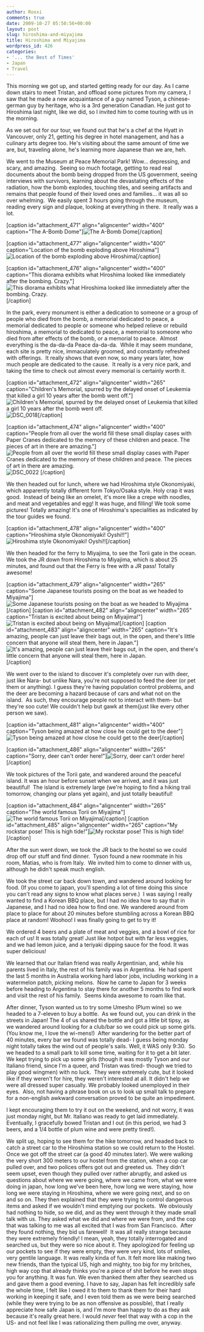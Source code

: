 ```yaml
---
author: Roxxi
comments: true
date: 2009-10-27 05:50:56+00:00
layout: post
slug: hiroshima-and-miyajima
title: Hiroshima and Miyajima
wordpress_id: 426
categories:
- '... the Best of Times'
- Japan
- Travel
---
```


This morning we got up, and started getting ready for our day. As I came down stairs to meet Tristan, and offload some pictures from my camera, I saw that he made a new acquaintance of a guy named Tyson, a chinese-german guy by heritage, who is a 3rd generation Canadian. He just got to Hiroshima last night, like we did, so I invited him to come touring with us in the morning.



As we set out for our tour, we found out that he's a chef at the Hyatt in Vancouver, only 21, getting his degree in hotel management, and has a culinary arts degree too. He's visiting about the same amount of time we are, but, traveling alone, he's learning more Japanese than we are, heh.

We went to the Museum at Peace Memorial Park! Wow… depressing, and scary, and amazing.  Seeing so much footage, getting to read real documents about the bomb being dropped from the US government, seeing interviews with survivors, learning about the devastating effects of the radiation, how the bomb explodes, touching tiles, and seeing artifacts and remains that people found of their loved ones and families… it was all so over whelming.  We easily spent 3 hours going through the museum, reading every sign and plaque, looking at everything in there.  It really was a lot.

[caption id="attachment_471" align="aligncenter" width="400" caption="The A-Bomb Dome"]![The A-Bomb Dome](/img/2009/10/DSC_00012-400x265.jpg)[/caption]

[caption id="attachment_477" align="aligncenter" width="400" caption="Location of the bomb exploding above Hiroshima"]![Location of the bomb exploding above Hiroshima](/img/2009/10/DSC_00361-400x265.jpg)[/caption]

[caption id="attachment_476" align="aligncenter" width="400" caption="This diorama exhibits what Hiroshima looked like immediately after the bombing. Crazy."]![This diorama exhibits what Hiroshima looked like immediately after the bombing. Crazy.](/img/2009/10/DSC_0035-400x265.jpg)[/caption]

In the park, every monument is either a dedication to someone or a group of people who died from the bomb, a memorial dedicated to peace, a memorial dedicated to people or someone who helped relieve or rebuild hiroshima, a memorial to dedicated to peace, a memorial to someone who died from after effects of the bomb, or a memorial to peace.  Almost everything is the da-da-da Peace da-da-da.  While it may seem mundane, each site is pretty nice, immaculately groomed, and constantly refreshed with offerings.  It really shows that even now, so many years later, how much people are dedicated to the cause.  It really is a very nice park, and taking the time to check out almost every memorial is certainly worth it.

[caption id="attachment_472" align="aligncenter" width="265" caption="Children\'s Memorial, spurred by the delayed onset of Leukemia that killed a girl 10 years after the bomb went off."]![Children's Memorial, spurred by the delayed onset of Leukemia that killed a girl 10 years after the bomb went off.](/img/2009/10/DSC_0015-265x400.jpg)![DSC_0018](/img/2009/10/DSC_0018-265x400.jpg)[/caption]

[caption id="attachment_474" align="aligncenter" width="400" caption="People from all over the world fill these small display cases with Paper Cranes dedicated to the memory of these children and peace. The pieces of art in there are amazing."]![People from all over the world fill these small display cases with Paper Cranes dedicated to the memory of these children and peace. The pieces of art in there are amazing.](/img/2009/10/DSC_0021-400x265.jpg)
![DSC_0022](/img/2009/10/DSC_00221-400x265.jpg)
[/caption]

We then headed out for lunch, where we had Hiroshima style Okonomiyaki, which apparently totally different form Tokyo/Osaka style. Holy crap it was good.  Instead of being like an omelet, it's more like a crepe with noodles, and meat and vegetables and egg! It was huge, and filling! We took some pictures! Totally amazing! It's one of Hiroshima's specialities as indicated by the tour guides we found.

[caption id="attachment_478" align="aligncenter" width="400" caption="Hiroshima style Okonomiyaki! Oyshi!!"]![Hiroshima style Okonomiyaki! Oyshi!!](/img/2009/10/DSC_00381-400x265.jpg)[/caption]

We then headed for the ferry to Miyajima, to see the Torii gate in the ocean.  We took the JR down from Hiroshima to Miyajima, which is about 25 minutes, and found out that the Ferry is free with a JR pass! Totally awesome!

[caption id="attachment_479" align="aligncenter" width="265" caption="Some Japanese tourists posing on the boat as we headed to Miyajima"]![Some Japanese tourists posing on the boat as we headed to Miyajima](/img/2009/10/DSC_0046-265x400.jpg)[/caption]
[caption id="attachment_482" align="aligncenter" width="265" caption="Tristan is excited about being on Miyajima!"]![Tristan is excited about being on Miyajima!](/img/2009/10/DSC_0081-265x400.jpg)[/caption]
[caption id="attachment_483" align="aligncenter" width="265" caption="It\'s amazing, people can just leave their bags out, in the open, and there\'s little concern that anyone will steal them, here in Japan."]![It's amazing, people can just leave their bags out, in the open, and there's little concern that anyone will steal them, here in Japan.](/img/2009/10/DSC_0083-265x400.jpg)[/caption]

We went over to the island to discover it's completely over run with deer, just like Nara- but unlike Nara, you're not supposed to feed the deer (or pet them or anything). I guess they're having population control problems, and the deer are becoming a hazard because of cars and what not on the island.  As such, they encourage people not to interact with them- but they're soo cute! We couldn't help but gawk at them(just like every other person we saw).


[caption id="attachment_481" align="aligncenter" width="400" caption="Tyson being amazed at how close he could get to the deer"]![Tyson being amazed at how close he could get to the deer](/img/2009/10/DSC_00722-400x265.jpg)[/caption]

[caption id="attachment_486" align="aligncenter" width="265" caption="Sorry, deer can\'t order here!"]![Sorry, deer can't order here!](/img/2009/10/DSC_01261-265x400.jpg)[/caption]


We took pictures of the Torii gate, and wandered around the peaceful island. It was an hour before sunset when we arrived, and it was just beautiful!  The island is extremely large (we're hoping to find a hiking trail tomorrow, changing our plans yet again), and just totally beautiful!

[caption id="attachment_484" align="aligncenter" width="265" caption="The world famous Torii on Miyajima"]![The world famous Torii on Miyajima](/img/2009/10/DSC_0102-265x400.jpg)[/caption]
[caption id="attachment_485" align="aligncenter" width="265" caption="My rockstar pose! This is high tide!"]![My rockstar pose! This is high tide!](/img/2009/10/DSC_0116-265x400.jpg)[/caption]

After the sun went down, we took the JR back to the hostel so we could drop off our stuff and find dinner.  Tyson found a new roommate in his room, Matias, who is from Italy.  We invited him to come to dinner with us, although he didn't speak much english.

We took the street car back down town, and wandered around looking for food. (If you come to japan, you'll spending a lot of time doing this since you can't read any signs to know what places serve.)  I was saying I really wanted to find a Korean BBQ place, but I had no idea how to say that in Japanese, and I had no idea how to find one. We wandered around from place to place for about 20 minutes before stumbling across a Korean BBQ place at random! Woohoo! I was finally going to get to try it!

We ordered 4 beers and a plate of meat and veggies, and a bowl of rice for each of us! It was totally great! Just like hotpot but with far less veggies, and we had lemon juice, and a teriyaki dipping sauce for the food. It was super delicious!

We learned that our Italian friend was really Argentinian, and, while his parents lived in Italy, the rest of his family was in Argentina.  He had spent the last 5 months in Australia working hard labor jobs, including working in a watermelon patch, picking melons.  Now he came to Japan for 3 weeks before heading to Argentina to stay there for another 5 months to find work and visit the rest of his family.  Seems kinda awesome to roam like that.

After dinner, Tyson wanted us to try some Umesho (Plum wine) so we headed to a 7-eleven to buy a bottle.  As we found out, you can drink in the streets in Japan! The 4 of us shared the bottle and got a little bit tipsy, as we wandered around looking for a club/bar so we could pick up some girls.  (You know me, I love the wi-mens!)  After wandering for the better part of 40 minutes, every bar we found was totally dead- I guess being monday night totally takes the wind out of people's sails. Well, it WAS only 9:30.  So we headed to a small park to kill some time, waiting for it to get a bit later.  We kept trying to pick up some girls (though it was mostly Tyson and our Italiano friend, since I'm a queer, and Tristan was tired- though we tried to play good wingmen) with no luck.  They were extremely cute, but it looked like if they weren't for hire, they weren't interested at all. It didn't help we were all dressed super casually. We probably looked unemployed in their eyes.  Also, not having a phrase book on us to look up small talk to prepare for a non-english awkward conversation proved to be quite an impediment.

I kept encouraging them to try it out on the weekend, and not worry, it was just monday night, but Mr. Italiano was ready to get laid immediately.  Eventually, I gracefully bowed Tristan and I out (in this period, we had 3 beers, and a 1/4 bottle of plum wine and were pretty tired!).

We split up, hoping to see them for the hike tomorrow, and headed back to catch a street car to the Hiroshima station so we could return to the Hostel.  Once we got off the street car (a good 40 minutes later). We were walking the very short 300 meters to our hostel from the station, when a cop car pulled over, and two polices offers got out and greeted us.  They didn't seem upset, even though they pulled over rather abruptly, and asked us questions about where we were going, where we came from, what we were doing in japan, how long we've been here, how long we were staying, how long we were staying in Hiroshima, where we were going next, and so on and so on. They then explained that they were trying to control dangerous items and asked if we wouldn't mind emptying our pockets.  We obviously had nothing to hide, so we did, and as they went through it they made small talk with us. They asked what we did and where we were from, and the cop that was talking to me was all excited that I was from San Francisco.  After they found nothing, they bid us farewell!  It was all really strange because they were extremely friendly! I mean, yeah, they totally interrogated and searched us, but they were so nice about it. They apologized for feeling up our pockets to see if they were empty, they were very kind, lots of smiles, very gentile language. It was really kinda of fun. It felt more like making two new friends, than the typical US, high and mighty, too big for my britches, high way cop that already thinks you're a piece of shit before he even stops you for anything. It was fun. We even thanked them after they searched us and gave them a good evening. I have to say, Japan has felt incredibly safe the whole time, I felt like I owed it to them to thank them for their hard working in keeping it safe, and I even told them as we were being searched (while they were trying to be as non offensive as possible), that I really appreciate how safe Japan is, and I'm more than happy to do as they ask because it's really great here. I would *never* feel that way with a cop in the US- and not feel like I was rationalizing them pulling me over, anyway.













